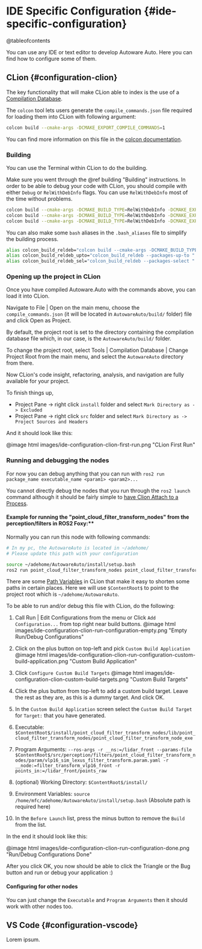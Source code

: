 IDE Specific Configuration {#ide-specific-configuration}
===========

@tableofcontents

You can use any IDE or text editor to develop Autoware Auto. Here you can find how to 
configure some of them.

## CLion {#configuration-clion}

The key functionality that will make CLion able to index is the use of a [Compilation Database](https://www.jetbrains.com/help/clion/compilation-database.html).

The `colcon` tool lets users generate the `compile_commands.json` file required for loading them into CLion
with following argument:

```bash
colcon build --cmake-args -DCMAKE_EXPORT_COMPILE_COMMANDS=1
```

You can find more information on this file in the [colcon documentation](https://colcon.readthedocs.io/en/released/user/how-to.html#cmake-packages-generating-compile-commands-json).

### Building

You can use the Terminal within CLion to do the building.

Make sure you went through the @ref building "Building" instructions.
In order to be able to debug your code with CLion, you should compile with either `Debug` or
`RelWithDebInfo` flags. You can use `RelWithDebInfo` most of the time without problems.

```bash
colcon build --cmake-args -DCMAKE_BUILD_TYPE=RelWithDebInfo -DCMAKE_EXPORT_COMPILE_COMMANDS=1
colcon build --cmake-args -DCMAKE_BUILD_TYPE=RelWithDebInfo -DCMAKE_EXPORT_COMPILE_COMMANDS=1 --packages-up-to <package_name>
colcon build --cmake-args -DCMAKE_BUILD_TYPE=RelWithDebInfo -DCMAKE_EXPORT_COMPILE_COMMANDS=1 --packages-select <package_name>
```

You can also make some `bash` aliases in the `.bash_aliases` file to simplify the building process.
```bash
alias colcon_build_reldeb="colcon build --cmake-args -DCMAKE_BUILD_TYPE=RelWithDebInfo -DCMAKE_EXPORT_COMPILE_COMMANDS=1"
alias colcon_build_reldeb_upto="colcon_build_reldeb --packages-up-to "
alias colcon_build_reldeb_sel="colcon_build_reldeb --packages-select "
```

### Opening up the project in CLion

Once you have compiled Autoware.Auto with the commands above, you can load it into CLion.

Navigate to File | Open on the main menu, choose the `compile_commands.json`
(it will be located in `AutowareAuto/build/` folder) file and click Open as Project.

By default, the project root is set to the directory containing the compilation database file which,
in our case, is the `AutowareAuto/build/` folder. 

To change the project root, select Tools | Compilation Database | Change Project Root from the main menu, 
and select the `AutowareAuto` directory from there.

Now CLion's code insight, refactoring, analysis, and navigation are fully available for your project.

To finish things up,
- Project Pane -> right click `install` folder and select `Mark Directory as -> Excluded`
- Project Pane -> right click `src` folder and select `Mark Directory as -> Project Sources and Headers`

And it should look like this:

@image html images/ide-configuration-clion-first-run.png "CLion First Run"

### Running and debugging the nodes

For now you can debug anything that you can run with `ros2 run package_name executable_name <param1> <param2>...`

You cannot directly debug the nodes that you run through the `ros2 launch` command although it should be
fairly simple to [have Clion Attach to a Process](https://www.jetbrains.com/help/clion/attaching-to-local-process.html).

#### Example for running the "point_cloud_filter_transform_nodes" from the perception/filters in ROS2 Foxy:**

Normally you can run this node with following commands:
```bash
# In my pc, the AutowareAuto is located in ~/adehome/
# Please update this path with your configuration

source ~/adehome/AutowareAuto/install/setup.bash
ros2 run point_cloud_filter_transform_nodes point_cloud_filter_transform_node_exe --ros-args -r __ns:=/lidar_front --params-file ~/adehome/AutowareAuto/src/perception/filters/point_cloud_filter_transform_nodes/param/vlp16_sim_lexus_filter_transform.param.yaml -r __node:=filter_transform_vlp16_front -r points_in:=/lidar_front/points_raw
```

There are some [Path Variables](https://www.jetbrains.com/help/clion/absolute-path-variables.html) 
in CLion that make it easy to shorten some paths in certain places.
Here we will use `$ContentRoot$` to point to the project root which is `~/adehome/AutowareAuto`.

To be able to run and/or debug this file with CLion, do the following:

1. Call Run | Edit Configurations from the menu or Click `Add Configuration...` from top right near build buttons.
   @image html images/ide-configuration-clion-run-configuration-empty.png "Empty Run/Debug Configurations"

2. Click on the plus button on top-left and pick `Custom Build Application`
   @image html images/ide-configuration-clion-run-configuration-custom-build-application.png "Custom Build Application"

3. Click `Configure Custom Build Targets`
   @image html images/ide-configuration-clion-custom-build-targets.png "Custom Build Targets"
   
4. Click the plus button from top-left to add a custom build target. 
   Leave the rest as they are, as this is a dummy target. And click OK.
   
5. In the `Custom Build Application` screen select the `Custom Build Target` for `Target:` that you have generated.

6. Executable: `$ContentRoot$/install/point_cloud_filter_transform_nodes/lib/point_cloud_filter_transform_nodes/point_cloud_filter_transform_node_exe`

7. Program Arguments: `--ros-args -r __ns:=/lidar_front --params-file $ContentRoot$/src/perception/filters/point_cloud_filter_transform_nodes/param/vlp16_sim_lexus_filter_transform.param.yaml -r __node:=filter_transform_vlp16_front -r points_in:=/lidar_front/points_raw`

8. (optional) Working Directory: `$ContentRoot$/install/`
   
9. Environment Variables: `source /home/mfc/adehome/AutowareAuto/install/setup.bash` (Absolute path is required here)

10. In the `Before Launch` list, press the minus button to remove the `Build` from the list.

In the end it should look like this:

@image html images/ide-configuration-clion-run-configuration-done.png "Run/Debug Configurations Done"

After you click OK, you now should be able to click the Triangle or the Bug button and run or debug your application :)

#### Configuring for other nodes

You can just change the `Executable` and `Program Arguments` then it should work with other nodes too.

## VS Code {#configuration-vscode}

Lorem ipsum.